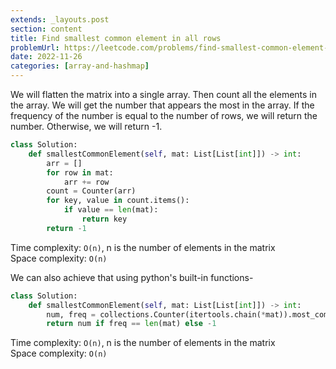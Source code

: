 ```yaml
---
extends: _layouts.post
section: content
title: Find smallest common element in all rows
problemUrl: https://leetcode.com/problems/find-smallest-common-element-in-all-rows/
date: 2022-11-26
categories: [array-and-hashmap]
---
```


We will flatten the matrix into a single array. Then count all the elements in the array. We will get the number that appears the most in the array. If the frequency of the number is equal to the number of rows, we will return the number. Otherwise, we will return -1.

```python
class Solution:
    def smallestCommonElement(self, mat: List[List[int]]) -> int:
        arr = []
        for row in mat:
            arr += row
        count = Counter(arr)
        for key, value in count.items():
            if value == len(mat):
                return key
        return -1
```

Time complexity: `O(n)`, n is the number of elements in the matrix <br/>
Space complexity: `O(n)`

We can also achieve that using python's built-in functions-

```python
class Solution:
    def smallestCommonElement(self, mat: List[List[int]]) -> int:
        num, freq = collections.Counter(itertools.chain(*mat)).most_common(1)[0]
        return num if freq == len(mat) else -1
```

Time complexity: `O(n)`, n is the number of elements in the matrix <br/>
Space complexity: `O(n)`